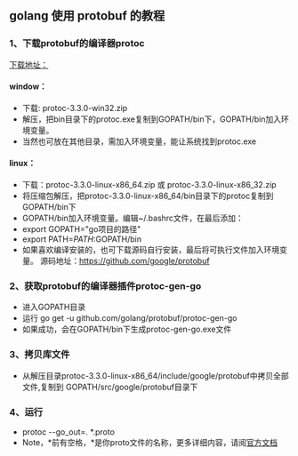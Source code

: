 ## golang 使用 protobuf 的教程

### 1、下载protobuf的编译器protoc

[下载地址：](https://github.com/google/protobuf/releases)
#### window：
 * 下载: protoc-3.3.0-win32.zip
 * 解压，把bin目录下的protoc.exe复制到GOPATH/bin下，GOPATH/bin加入环境变量。
 * 当然也可放在其他目录，需加入环境变量，能让系统找到protoc.exe
#### linux：
 * 下载：protoc-3.3.0-linux-x86_64.zip 或 protoc-3.3.0-linux-x86_32.zip
 * 将压缩包解压，把protoc-3.3.0-linux-x86_64/bin目录下的protoc复制到GOPATH/bin下
 * GOPATH/bin加入环境变量。编辑~/.bashrc文件，在最后添加：
 * export GOPATH="go项目的路径"
 * export PATH=$PATH:$GOPATH/bin
 * 如果喜欢编译安装的，也可下载源码自行安装，最后将可执行文件加入环境变量。
    源码地址：https://github.com/google/protobuf

### 2、获取protobuf的编译器插件protoc-gen-go
 * 进入GOPATH目录
 * 运行 go get -u github.com/golang/protobuf/protoc-gen-go
 * 如果成功，会在GOPATH/bin下生成protoc-gen-go.exe文件

### 3、拷贝库文件
* 从解压目录protoc-3.3.0-linux-x86_64/include/google/protobuf中拷贝全部文件,复制到 GOPATH/src/google/protobuf目录下

### 4、运行
 * protoc --go_out=. *.proto
 * Note，*前有空格，*是你proto文件的名称，更多详细内容，请阅[官方文档](https://github.com/golang/protobuf)
    


